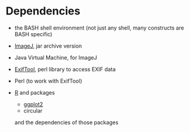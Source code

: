 # Dependencies

- the BASH shell environment (not just any shell, many constructs are BASH specific)

- [ImageJ](http://rsbweb.nih.gov/ij/ "ImageJ"), jar archive version

- Java Virtual Machine, for ImageJ

- [ExifTool](http://www.sno.phy.queensu.ca/~phil/exiftool/ "ExifTool by Phil Harvey"), perl library to access EXIF data

- Perl (to work with ExifTool)

- [R](http://www.r-project.org/ "The R Project for Statistical Computing") and packages

	- [ggplot2](http://had.co.nz/ggplot2/ "ggplot. had.co.nz")
	- circular
	
	and the dependencies of those packages